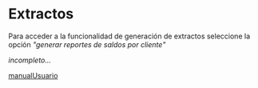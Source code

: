 # Extractos #

Para acceder a la funcionalidad de generación de extractos seleccione la opción _"generar reportes de saldos por cliente"_

_incompleto..._

[manualUsuario](manualUsuario.md)